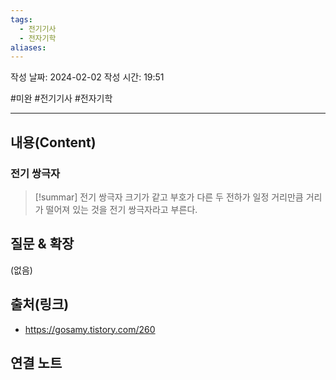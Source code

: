 ```yaml
---
tags:
  - 전기기사
  - 전자기학
aliases:
---
```

작성 날짜: 2024-02-02
작성 시간: 19:51

#미완 #전기기사 #전자기학

----
## 내용(Content)
### 전기 쌍극자
>[!summar] 전기 쌍극자
>크기가 같고 부호가 다른 두 전하가 일정 거리만큼 거리가 떨어져 있는 것을 전기 쌍극자라고 부른다.




## 질문 & 확장

(없음)

## 출처(링크)
- https://gosamy.tistory.com/260

## 연결 노트










